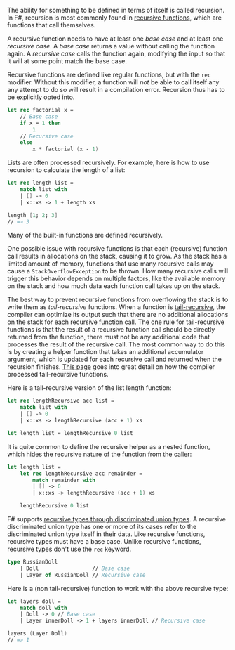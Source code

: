 The ability for something to be defined in terms of itself is called recursion. In F#, recursion is most commonly found in [recursive functions][recursive-functions], which are functions that call themselves.

A recursive function needs to have at least one _base case_ and at least one _recursive case_. A _base case_ returns a value without calling the function again. A _recursive case_ calls the function again, modifying the input so that it will at some point match the base case.

Recursive functions are defined like regular functions, but with the `rec` modifier. Without this modifier, a function will _not_ be able to call itself any any attempt to do so will result in a compilation error. Recursion thus has to be explicitly opted into.

```fsharp
let rec factorial x =
    // Base case
    if x = 1 then
        1
    // Recursive case
    else
        x * factorial (x - 1)
```

Lists are often processed recursively. For example, here is how to use recursion to calculate the length of a list:

```fsharp
let rec length list =
    match list with
    | [] -> 0
    | x::xs -> 1 + length xs

length [1; 2; 3]
// => 3
```

Many of the built-in functions are defined recursively.

One possible issue with recursive functions is that each (recursive) function call results in allocations on the stack, causing it to grow. As the stack has a limited amount of memory, functions that use many recursive calls may cause a `StackOverflowException` to be thrown. How many recursive calls will trigger this behavior depends on multiple factors, like the available memory on the stack and how much data each function call takes up on the stack.

The best way to prevent recursive functions from overflowing the stack is to write them as _tail-recursive_ functions. When a function is [tail-recursive][tail-recursion], the compiler can optimize its output such that there are no additional allocations on the stack for each recursive function call. The one rule for tail-recursive functions is that the result of a recursive function call should be directly returned from the function, there must not be any additional code that processes the result of the recursive call. The most common way to do this is by creating a helper function that takes an additional accumulator argument, which is updated for each recursive call and returned when the recursion finishes. [This page][tail-recursion-in-depth] goes into great detail on how the compiler processed tail-recursive functions.

Here is a tail-recursive version of the list length function:

```fsharp
let rec lengthRecursive acc list =
    match list with
    | [] -> 0
    | x::xs -> lengthRecursive (acc + 1) xs

let length list = lengthRecursive 0 list
```

It is quite common to define the recursive helper as a nested function, which hides the recursive nature of the function from the caller:

```fsharp
let length list =
    let rec lengthRecursive acc remainder =
        match remainder with
        | [] -> 0
        | x::xs -> lengthRecursive (acc + 1) xs

    lengthRecursive 0 list
```

F# supports [recursive types through discriminated union types][recursive-types]. A recursive discriminated union type has one or more of its cases refer to the discriminated union type itself in their data. Like recursive functions, recursive types must have a base case. Unlike recursive functions, recursive types don't use the `rec` keyword.

```fsharp
type RussianDoll
    | Doll                 // Base case
    | Layer of RussianDoll // Recursive case
```

Here is a (non tail-recursive) function to work with the above recursive type:

```fsharp
let layers doll =
    match doll with
    | Doll -> 0 // Base case
    | Layer innerDoll -> 1 + layers innerDoll // Recursive case

layers (Layer Doll)
// => 1
```

[recursive-functions]: https://docs.microsoft.com/en-us/dotnet/fsharp/language-reference/functions/recursive-functions-the-rec-keyword
[recursive-types]: https://fsharpforfunandprofit.com/posts/recursive-types-and-folds/#a-basic-recursive-type
[tail-recursion]: https://cyanbyfuchsia.wordpress.com/2014/02/12/recursion-and-tail-recursion-in-f/
[tail-recursion-in-depth]: https://devblogs.microsoft.com/fsharpteam/tail-calls-in-f/
